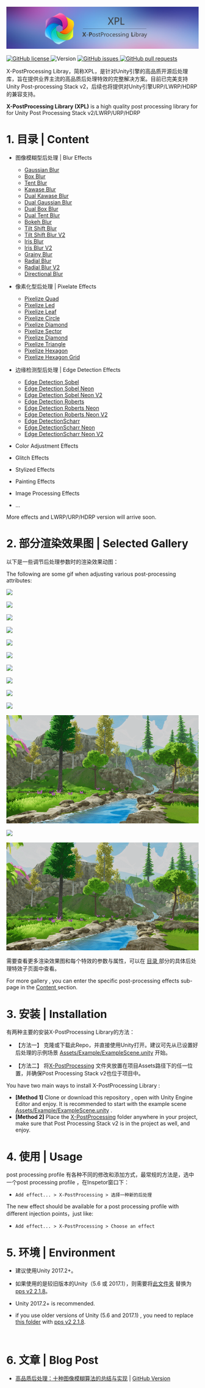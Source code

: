 
![](https://raw.githubusercontent.com/QianMo/X-PostProcessing-Gallery/master/Media/XPL-Title-v2.jpg)

<p>
<a href="https://github.com/QianMo/X-PostProcessing-Library/blob/master/LICENSE">
    <img alt="GitHub license" src ="https://img.shields.io/github/license/QianMo/X-PostProcessing-Library" />
</a>
    <img alt="Version" src ="https://img.shields.io/badge/version-0.7.0-blue" />
<a href="https://github.com/QianMo/X-PostProcessing-Library/issues">
    <img alt="GitHub issues" src="https://img.shields.io/github/issues/QianMo/X-PostProcessing-Library">
</a>
<a href="https://github.com/QianMo/X-PostProcessing-Library/pulls">
    <img alt="GitHub pull requests" src ="https://img.shields.io/github/issues-pr/QianMo/X-PostProcessing-Library" />
</a>

</p>

X-PostProcessing Libray，简称XPL，是针对Unity引擎的高品质开源后处理库，旨在提供业界主流的高品质后处理特效的完整解决方案。目前已完美支持Unity Post-processing Stack v2，后续也将提供对Unity引擎URP/LWRP/HDRP的兼容支持。

**X-PostProcessing Library (XPL)** is a high quality post processing library for for Unity Post Processing Stack v2/LWRP/URP/HDRP


<span id="jump">

 # 1. 目录 | Content 
 
 </span>


- 图像模糊型后处理 | Blur Effects
    - [Gaussian Blur](Assets/X-PostProcessing/Effects/GaussianBlur)
    - [Box Blur](Assets/X-PostProcessing/Effects/BoxBlur)
    - [Tent Blur](Assets/X-PostProcessing/Effects/TentBlur)
    - [Kawase Blur](Assets/X-PostProcessing/Effects/KawaseBlur)
    - [Dual Kawase Blur](Assets/X-PostProcessing/Effects/DualKawaseBlur)
    - [Dual Gaussian Blur](Assets/X-PostProcessing/Effects/DualGaussianBlur)
    - [Dual Box Blur](Assets/X-PostProcessing/Effects/DualBoxBlur)
    - [Dual Tent Blur](Assets/X-PostProcessing/Effects/DualTentBlur)
    - [Bokeh Blur](Assets/X-PostProcessing/Effects/BokehBlur)
    - [Tilt Shift Blur](Assets/X-PostProcessing/Effects/TiltShiftBlur)
    - [Tilt Shift Blur V2](Assets/X-PostProcessing/Effects/TiltShiftBlurV2)
    - [Iris Blur](Assets/X-PostProcessing/Effects/IrisBlur)
    - [Iris Blur V2](Assets/X-PostProcessing/Effects/IrisBlurV2)
    - [Grainy Blur](Assets/X-PostProcessing/Effects/GrainyBlur)
    - [Radial Blur](Assets/X-PostProcessing/Effects/RadialBlur)
    - [Radial Blur V2](Assets/X-PostProcessing/Effects/RadialBlurV2)
    - [Directional Blur](Assets/X-PostProcessing/Effects/DirectionalBlur)
- 像素化型后处理 | Pixelate Effects
    - [Pixelize Quad](Assets/X-PostProcessing/Effects/PixelizeQuad)
    - [Pixelize Led](Assets/X-PostProcessing/Effects/PixelizeLed)
    - [Pixelize Leaf](Assets/X-PostProcessing/Effects/PixelizeLeaf)
    - [Pixelize Circle](Assets/X-PostProcessing/Effects/PixelizeCircle)
    - [Pixelize Diamond](Assets/X-PostProcessing/Effects/PixelizeDiamond)
    - [Pixelize Sector](Assets/X-PostProcessing/Effects/PixelizeSector)
    - [Pixelize Diamond](Assets/X-PostProcessing/Effects/PixelizeDiamond)
    - [Pixelize Triangle](Assets/X-PostProcessing/Effects/PixelizeTriangle)
    - [Pixelize Hexagon](Assets/X-PostProcessing/Effects/PixelizeHexagon)
    - [Pixelize Hexagon Grid](Assets/X-PostProcessing/Effects/PixelizeHexagonGrid)
- 边缘检测型后处理 | Edge Detection Effects
    - [Edge Detection Sobel](Assets/X-PostProcessing/Effects/EdgeDetectionSobel)
    - [Edge Detection Sobel Neon](Assets/X-PostProcessing/Effects/EdgeDetectionSobelNeon)
    - [Edge Detection Sobel Neon V2](Assets/X-PostProcessing/Effects/EdgeDetectionSobelNeonV2)
    - [Edge Detection Roberts](Assets/X-PostProcessing/Effects/EdgeDetectionRoberts)
    - [Edge Detection Roberts Neon](Assets/X-PostProcessing/Effects/EdgeDetectionRobertsNeon)
    - [Edge Detection Roberts Neon V2](Assets/X-PostProcessing/Effects/EdgeDetectionRobertsNeonV2)
    - [Edge DetectionScharr](Assets/X-PostProcessing/Effects/EdgeDetectionScharr)
    - [Edge DetectionScharr Neon](Assets/X-PostProcessing/Effects/EdgeDetectionScharrNeon)
    - [Edge DetectionScharr Neon V2](Assets/X-PostProcessing/Effects/EdgeDetectionScharrNeonV2)

- Color Adjustment Effects
- Glitch Effects
- Stylized Effects
- Painting Effects
- Image Processing Effects
- ...

More effects and LWRP/URP/HDRP version will arrive soon.



# 2. 部分渲染效果图 | Selected Gallery

以下是一些调节后处理参数时的渲染效果动图：

The following are some gif when adjusting various post-processing attributes:

![](https://raw.githubusercontent.com/QianMo/X-PostProcessing-Gallery/master/Media/Blur/IrisBlurV2/IrisBlurV2-1.gif)

![](https://raw.githubusercontent.com/QianMo/X-PostProcessing-Gallery/master/Media/Blur/RadialBlurV2/RadialBlurV2.gif)

![](https://raw.githubusercontent.com/QianMo/X-PostProcessing-Gallery/master/Media/Blur/BokehBlur/BokehBlur.gif)

![](https://raw.githubusercontent.com/QianMo/X-PostProcessing-Gallery/master/Media/Blur/GaussianBlur/GaussianBlur.gif)


![](https://raw.githubusercontent.com/QianMo/X-PostProcessing-Gallery/master/Media/Pixelize/PixelizeHexagonGrid/PixelizeHexagonGrid.gif)

![](https://raw.githubusercontent.com/QianMo/X-PostProcessing-Gallery/master/Media/Pixelize/PixelizeQuad/PixelizeQuad.gif)

![](https://raw.githubusercontent.com/QianMo/X-PostProcessing-Gallery/master/Media/Pixelize/PixelizeHexagon/PixelizeHexagon.gif)

![](https://raw.githubusercontent.com/QianMo/X-PostProcessing-Gallery/master/Media/Pixelize/PixelizeLeaf/PixelizeLeaf.gif)


![](https://raw.githubusercontent.com/QianMo/X-PostProcessing-Gallery/master/Media/Pixelize/PixelizeDiamond/PixelizeDiamond.gif)

![](https://raw.githubusercontent.com/QianMo/X-PostProcessing-Gallery/master/Media/Pixelize/PixelizeLed/PixelizeLed.gif)


![](https://raw.githubusercontent.com/QianMo/X-PostProcessing-Gallery/master/Media/EdgeDetection/EdgeDetectionRoberts/EdgeDetectionRoberts1.gif)

![](https://raw.githubusercontent.com/QianMo/X-PostProcessing-Gallery/master/Media/EdgeDetection/EdgeDetectionScharr/EdgeDetectionScharr1.gif)

![](https://raw.githubusercontent.com/QianMo/X-PostProcessing-Gallery/master/Media/EdgeDetection/EdgeDetectionSobel/EdgeDetectionSobel2.gif)


需要查看更多渲染效果图和每个特效的参数与属性，可以在 [目录 ](#jump)  部分的具体后处理特效子页面中查看。

For more gallery , you can enter the specific post-processing effects sub-page in the [ Content ](#jump) section.



# 3. 安装 | Installation

有两种主要的安装X-PostProcessing Library的方法：

- 【方法一】 克隆或下载此Repo，并直接使用Unity打开。建议可先从已设置好后处理的示例场景 [Assets/Example/ExampleScene.unity](Assets/Example/ExampleScene.unity) 开始。

- 【方法二】 将[X-PostProcessing](Assets/X-PostProcessing) 文件夹放置在项目Assets路径下的任一位置，并确保Post Processing Stack v2也位于项目中。

You have two main ways to install X-PostProcessing Library :

- **[Method 1]**   Clone or download this repository , open with Unity Engine Editor and enjoy. It is recommended to start with the example scene [Assets/Example/ExampleScene.unity](Assets/Example/ExampleScene.unity) .
- **[Method 2]**  Place the [X-PostProcessing](Assets/X-PostProcessing) folder anywhere in your project, make sure that Post Processing Stack v2 is in the project as well, and enjoy.



# 4. 使用 | Usage


post processing profile 有各种不同的修改和添加方式，最常规的方法是，选中一个post processing profile ，在Inspetor窗口下：

- `Add effect... > X-PostProcessing > 选择一种新的后处理`

The new effect should be available for a post processing profile with different injection points，just like:

- `Add effect... > X-PostProcessing > Choose an effect`



# 5. 环境 | Environment

- 建议使用Unity 2017.2+。

- 如果使用的是较旧版本的Unity（5.6 或 2017.1），则需要将[此文件夹](https://github.com/QianMo/X-PostProcessing-Library/tree/master/Assets/PostProcessing-2) 替换为 [pps v2 2.1.8](https://github.com/Unity-Technologies/PostProcessing/tree/bec8546fc498db388cedadd14021cc7006338cc4)。

- Unity 2017.2+  is recommended.

- if you use older versions of Unity (5.6 and 2017.1) , you need to replace [this folder](https://github.com/QianMo/X-PostProcessing-Library/tree/master/Assets/PostProcessing-2) with [pps v2 2.1.8](https://github.com/Unity-Technologies/PostProcessing/tree/bec8546fc498db388cedadd14021cc7006338cc4).

<br>

# 6. 文章 |  Blog Post

- [高品质后处理：十种图像模糊算法的总结与实现](https://zhuanlan.zhihu.com/p/125744132) | [GitHub Version](https://github.com/QianMo/Game-Programmer-Study-Notes/blob/master/Content/%E9%AB%98%E5%93%81%E8%B4%A8%E5%90%8E%E5%A4%84%E7%90%86%EF%BC%9A%E5%8D%81%E7%A7%8D%E5%9B%BE%E5%83%8F%E6%A8%A1%E7%B3%8A%E7%AE%97%E6%B3%95%E7%9A%84%E6%80%BB%E7%BB%93%E4%B8%8E%E5%AE%9E%E7%8E%B0/README.md)

<br>




 
